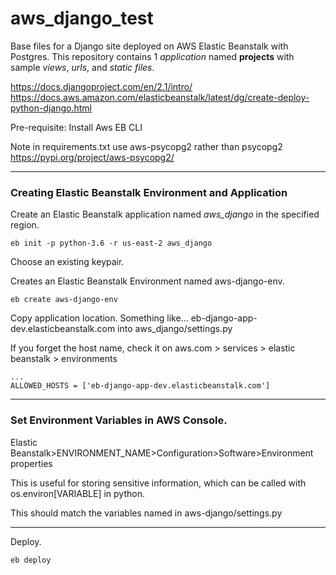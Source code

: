 # aws_django_test

Base files for a Django site deployed on AWS Elastic Beanstalk with Postgres. This repository contains 1 <i>application</i> named <b>projects</b> with sample <i>views</i>, <i>urls</i>, and <i>static files</i>.

https://docs.djangoproject.com/en/2.1/intro/
https://docs.aws.amazon.com/elasticbeanstalk/latest/dg/create-deploy-python-django.html

Pre-requisite: Install Aws EB CLI

Note in requirements.txt use aws-psycopg2 rather than psycopg2
https://pypi.org/project/aws-psycopg2/


- - -
### Creating Elastic Beanstalk Environment and Application

Create an Elastic Beanstalk application named *aws_django* in the specified region.

```
eb init -p python-3.6 -r us-east-2 aws_django
```
Choose an existing keypair.

Creates an Elastic Beanstalk Environment named aws-django-env.
```
eb create aws-django-env
```

Copy application location. Something like... eb-django-app-dev.elasticbeanstalk.com into aws_django/settings.py

If you forget the host name, check it on aws.com > services > elastic beanstalk > environments
```
...
ALLOWED_HOSTS = ['eb-django-app-dev.elasticbeanstalk.com']

```
- - -
### Set Environment Variables in AWS Console.

Elastic Beanstalk>ENVIRONMENT_NAME>Configuration>Software>Environment properties

This is useful for storing sensitive information, which can be called with os.environ[VARIABLE] in python.

This should match the variables named in aws-django/settings.py

- - -
Deploy.
```
eb deploy
```

